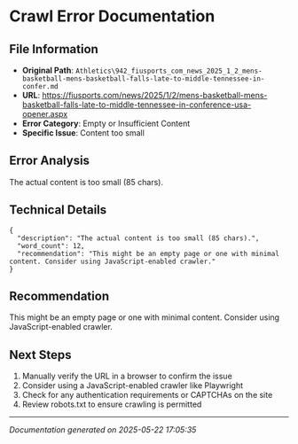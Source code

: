# Crawl Error Documentation

## File Information
- **Original Path**: `Athletics\942_fiusports_com_news_2025_1_2_mens-basketball-mens-basketball-falls-late-to-middle-tennessee-in-confer.md`
- **URL**: https://fiusports.com/news/2025/1/2/mens-basketball-mens-basketball-falls-late-to-middle-tennessee-in-conference-usa-opener.aspx
- **Error Category**: Empty or Insufficient Content
- **Specific Issue**: Content too small

## Error Analysis
The actual content is too small (85 chars).

## Technical Details
```
{
  "description": "The actual content is too small (85 chars).",
  "word_count": 12,
  "recommendation": "This might be an empty page or one with minimal content. Consider using JavaScript-enabled crawler."
}
```

## Recommendation
This might be an empty page or one with minimal content. Consider using JavaScript-enabled crawler.

## Next Steps
1. Manually verify the URL in a browser to confirm the issue
2. Consider using a JavaScript-enabled crawler like Playwright
3. Check for any authentication requirements or CAPTCHAs on the site
4. Review robots.txt to ensure crawling is permitted

---
*Documentation generated on 2025-05-22 17:05:35*
